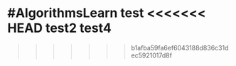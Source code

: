 #AlgorithmsLearn
test
<<<<<<< HEAD
test2
test4
=======
>>>>>>> b1afba59fa6ef6043188d836c31dec5921017d8f
